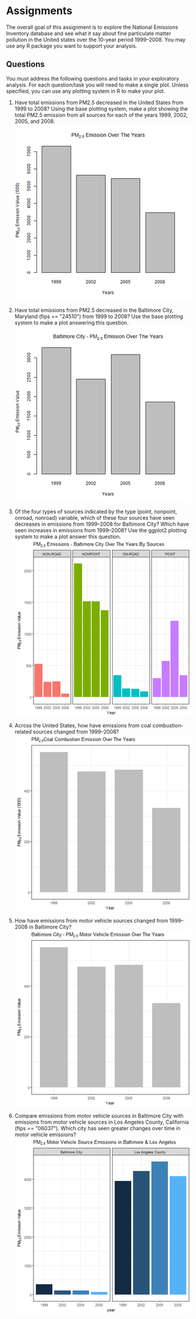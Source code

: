 # Assignments
The overall goal of this assignment is to explore the National Emissions Inventory database and see what it say about fine particulate matter pollution in the United states over the 10-year period 1999–2008. You may use any R package you want to support your analysis.

## Questions
You must address the following questions and tasks in your exploratory analysis. For each question/task you will need to make a single plot. Unless specified, you can use any plotting system in R to make your plot.

1. Have total emissions from PM2.5 decreased in the United States from 1999 to 2008? Using the base plotting system, make a plot showing the total PM2.5 emission from all sources for each of the years 1999, 2002, 2005, and 2008.
![plot of chunk unnamed-chunk-2](plot1.png) 

2. Have total emissions from PM2.5 decreased in the Baltimore City, Maryland (fips == "24510") from 1999 to 2008? Use the base plotting system to make a plot answering this question.
![plot of chunk unnamed-chunk-2](plot2.png) 

3. Of the four types of sources indicated by the type (point, nonpoint, onroad, nonroad) variable, which of these four sources have seen decreases in emissions from 1999–2008 for Baltimore City? Which have seen increases in emissions from 1999–2008? Use the ggplot2 plotting system to make a plot answer this question.
![plot of chunk unnamed-chunk-2](plot3.png) 

4. Across the United States, how have emissions from coal combustion-related sources changed from 1999–2008?
![plot of chunk unnamed-chunk-2](plot4.png) 

5. How have emissions from motor vehicle sources changed from 1999–2008 in Baltimore City?
![plot of chunk unnamed-chunk-2](plot5.png) 

6. Compare emissions from motor vehicle sources in Baltimore City with emissions from motor vehicle sources in Los Angeles County, California (fips == "06037"). Which city has seen greater changes over time in motor vehicle emissions?
![plot of chunk unnamed-chunk-2](plot6.png) 
